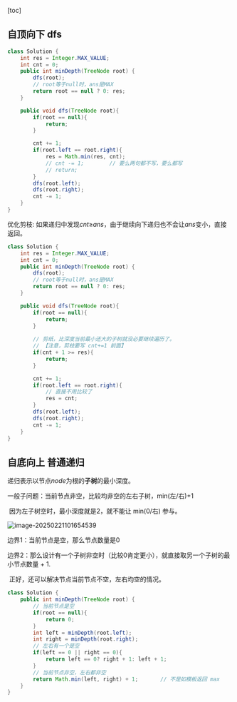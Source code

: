 [toc]

## 自顶向下 dfs

```java
class Solution {
    int res = Integer.MAX_VALUE;
    int cnt = 0;
    public int minDepth(TreeNode root) {
        dfs(root);
        // root等于null时，ans是MAX
        return root == null ? 0: res;
    }

    public void dfs(TreeNode root){
        if(root == null){
            return;
        }

        cnt += 1;
        if(root.left == root.right){
            res = Math.min(res, cnt);
            // cnt -= 1;		// 要么两句都不写，要么都写
            // return;			
        }
        dfs(root.left);
        dfs(root.right);
        cnt -= 1;
    }
}
```

优化剪枝: 如果递归中发现*cnt*≥*ans*，由于继续向下递归也不会让*ans*变小，直接返回。

```java
class Solution {
    int res = Integer.MAX_VALUE;
    int cnt = 0;
    public int minDepth(TreeNode root) {
        dfs(root);
        // root等于null时，ans是MAX
        return root == null ? 0: res;
    }

    public void dfs(TreeNode root){
        if(root == null){
            return;
        }
		
        // 剪纸，比深度当前最小还大的子树就没必要继续遍历了。
        // 【注意，剪枝要写 cnt+=1 前面】
        if(cnt + 1 >= res){
            return;
        }

        cnt += 1;
        if(root.left == root.right){
            // 直接不用比较了
            res = cnt;
        }
        dfs(root.left);
        dfs(root.right);
        cnt -= 1;
    }
}
```



## 自底向上 普通递归

递归表示以节点*node*为根的**子树**的最小深度。



一般子问题：当前节点非空，比较均非空的左右子树，min(左/右)+1

​	因为左子树空时，最小深度就是2，就不能让 min(0/右) 参与。

![image-20250221101654539](https://cdn.jsdelivr.net/gh/sword4869/pic1@main/images/202502211016585.png)

边界1：当前节点是空，那么节点数量是0

边界2：那么设计有一个子树非空时（比较0肯定更小），就直接取另一个子树的最小节点数量 + 1.

​	正好，还可以解决节点当前节点不空，左右均空的情况。

```java
class Solution {
    public int minDepth(TreeNode root) {
        // 当前节点是空
        if(root == null){
            return 0;
        }
        int left = minDepth(root.left);
        int right = minDepth(root.right);
        // 左右有一个是空
        if(left == 0 || right == 0){
            return left == 0? right + 1: left + 1;
        }
        // 当前节点非空，左右都非空
        return Math.min(left, right) + 1;		// 不是如模板返回 max
    }
}
```



